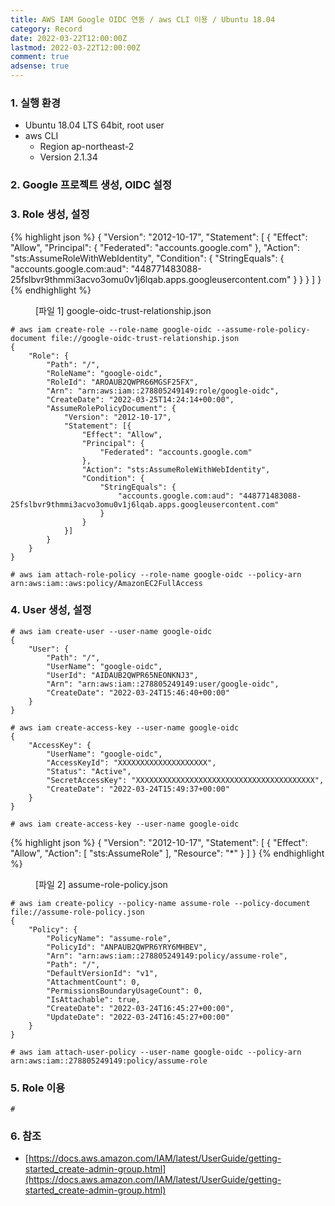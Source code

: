 ```yaml
---
title: AWS IAM Google OIDC 연동 / aws CLI 이용 / Ubuntu 18.04
category: Record
date: 2022-03-22T12:00:00Z
lastmod: 2022-03-22T12:00:00Z
comment: true
adsense: true
---
```


### 1. 실행 환경

* Ubuntu 18.04 LTS 64bit, root user
* aws CLI
  * Region ap-northeast-2
  * Version 2.1.34

### 2. Google 프로젝트 생성, OIDC 설정

### 3. Role 생성, 설정

{% highlight json %}
{
  "Version": "2012-10-17",
  "Statement": [
    {
      "Effect": "Allow",
      "Principal": {
        "Federated": "accounts.google.com"
      },
      "Action": "sts:AssumeRoleWithWebIdentity",
      "Condition": {
        "StringEquals": {
          "accounts.google.com:aud": "448771483088-25fslbvr9thmmi3acvo3omu0v1j6lqab.apps.googleusercontent.com"
        }
      }
    }
  ]
}
{% endhighlight %}
<figure>
<figcaption class="caption">[파일 1] google-oidc-trust-relationship.json</figcaption>
</figure>

~~~console
# aws iam create-role --role-name google-oidc --assume-role-policy-document file://google-oidc-trust-relationship.json
{
	"Role": {
		"Path": "/",
		"RoleName": "google-oidc",
		"RoleId": "AROAUB2QWPR66MGSF25FX",
		"Arn": "arn:aws:iam::278805249149:role/google-oidc",
		"CreateDate": "2022-03-25T14:24:14+00:00",
		"AssumeRolePolicyDocument": {
			"Version": "2012-10-17",
			"Statement": [{
				"Effect": "Allow",
				"Principal": {
					"Federated": "accounts.google.com"
				},
				"Action": "sts:AssumeRoleWithWebIdentity",
				"Condition": {
					"StringEquals": {
						"accounts.google.com:aud": "448771483088-25fslbvr9thmmi3acvo3omu0v1j6lqab.apps.googleusercontent.com"
					}
				}
			}]
		}
	}
}
~~~

~~~console
# aws iam attach-role-policy --role-name google-oidc --policy-arn arn:aws:iam::aws:policy/AmazonEC2FullAccess
~~~

### 4. User 생성, 설정

~~~console
# aws iam create-user --user-name google-oidc
{
    "User": {
        "Path": "/",
        "UserName": "google-oidc",
        "UserId": "AIDAUB2QWPR65NEONKNJ3",
        "Arn": "arn:aws:iam::278805249149:user/google-oidc",
        "CreateDate": "2022-03-24T15:46:40+00:00"
    }
}
~~~

~~~console
# aws iam create-access-key --user-name google-oidc
{
    "AccessKey": {
        "UserName": "google-oidc",
        "AccessKeyId": "XXXXXXXXXXXXXXXXXXXX",
        "Status": "Active",
        "SecretAccessKey": "XXXXXXXXXXXXXXXXXXXXXXXXXXXXXXXXXXXXXXXX",
        "CreateDate": "2022-03-24T15:49:37+00:00"
    }
}
~~~

~~~console
# aws iam create-access-key --user-name google-oidc
~~~

{% highlight json %}
{
  "Version": "2012-10-17",
  "Statement": [
    {
      "Effect": "Allow",
      "Action": [
        "sts:AssumeRole"
      ],
      "Resource": "*"
    }
  ]
}
{% endhighlight %}
<figure>
<figcaption class="caption">[파일 2] assume-role-policy.json</figcaption>
</figure>

~~~console
# aws iam create-policy --policy-name assume-role --policy-document file://assume-role-policy.json
{
    "Policy": {
        "PolicyName": "assume-role",
        "PolicyId": "ANPAUB2QWPR6YRY6MHBEV",
        "Arn": "arn:aws:iam::278805249149:policy/assume-role",
        "Path": "/",
        "DefaultVersionId": "v1",
        "AttachmentCount": 0,
        "PermissionsBoundaryUsageCount": 0,
        "IsAttachable": true,
        "CreateDate": "2022-03-24T16:45:27+00:00",
        "UpdateDate": "2022-03-24T16:45:27+00:00"
    }
}
~~~

~~~console
# aws iam attach-user-policy --user-name google-oidc --policy-arn arn:aws:iam::278805249149:policy/assume-role
~~~

### 5. Role 이용

~~~console
# 
~~~

### 6. 참조

* [https://docs.aws.amazon.com/IAM/latest/UserGuide/getting-started_create-admin-group.html](https://docs.aws.amazon.com/IAM/latest/UserGuide/getting-started_create-admin-group.html)